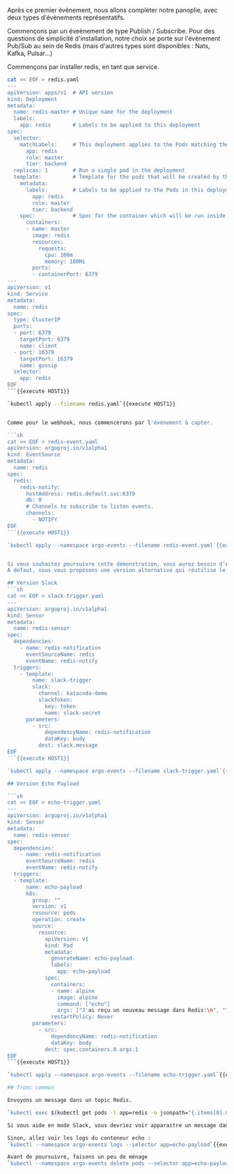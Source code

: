 Après ce premier évènement, nous allons compléter notre panoplie, avec deux types d'évènements représentatifs.

Commençons par un éveènement de type Publish / Subscribe.
Pour des questions de simplicité d'installation, notre choix se porte sur l'évènement Pub/Sub au sein de Redis (mais d'autres types sont disponibles : Nats, Kafka, Pulsar...)

Commençons par installer redis, en tant que service.
```sh
cat << EOF > redis.yaml
---
apiVersion: apps/v1  # API version
kind: Deployment
metadata:
  name: redis-master # Unique name for the deployment
  labels:
    app: redis       # Labels to be applied to this deployment
spec:
  selector:
    matchLabels:     # This deployment applies to the Pods matching these labels
      app: redis
      role: master
      tier: backend
  replicas: 1        # Run a single pod in the deployment
  template:          # Template for the pods that will be created by this deployment
    metadata:
      labels:        # Labels to be applied to the Pods in this deployment
        app: redis
        role: master
        tier: backend
    spec:            # Spec for the container which will be run inside the Pod.
      containers:
      - name: master
        image: redis
        resources:
          requests:
            cpu: 100m
            memory: 100Mi
        ports:
        - containerPort: 6379
---
apiVersion: v1
kind: Service
metadata:
  name: redis
spec:
  type: ClusterIP
  ports:
  - port: 6379
    targetPort: 6379
    name: client
  - port: 16379
    targetPort: 16379
    name: gossip
  selector:
    app: redis
EOF
```{{execute HOST1}}

`kubectl apply --filename redis.yaml`{{execute HOST1}}


Comme pour le webhook, nous commencerons par l'évènement à capter.

```sh
cat << EOF > redis-event.yaml
apiVersion: argoproj.io/v1alpha1
kind: EventSource
metadata:
  name: redis
spec:
  redis:
    redis-notify:
      hostAddress: redis.default.svc:6379
      db: 0
      # Channels to subscribe to listen events.
      channels:
        - NOTIFY
EOF
```{{execute HOST1}}

`kubectl apply --namespace argo-events --filename redis-event.yaml`{{execute HOST1}}


Si vous souhaitez poursuivre cette démonstration, vous aurez besoin d'un compte Slack et d'insérer votre Slack Token dans un secret appelé slack-secret.
A defaut, nous vous proposons une version alternative qui réutilise le conteneur "echo-payload"

## Version Slack
```sh
cat << EOF > slack-trigger.yaml
---
apiVersion: argoproj.io/v1alpha1
kind: Sensor
metadata:
  name: redis-sensor
spec:
  dependencies:
    - name: redis-notification
      eventSourceName: redis
      eventName: redis-notify
  triggers:
    - template:
        name: slack-trigger
        slack:
          channel: katacoda-demo
          slackToken:
            key: token
            name: slack-secret
      parameters:
        - src:
            dependencyName: redis-notification
            dataKey: body
          dest: slack.message
EOF
```{{execute HOST1}}

`kubectl apply --namespace argo-events --filename slack-trigger.yaml`{{execute HOST1}}

## Version Echo Payload

```sh
cat << EOF > echo-trigger.yaml
---
apiVersion: argoproj.io/v1alpha1
kind: Sensor
metadata:
  name: redis-sensor
spec:
  dependencies:
    - name: redis-notification
      eventSourceName: redis
      eventName: redis-notify
  triggers:
  - template:
      name: echo-payload
      k8s:
        group: ""
        version: v1
        resource: pods
        operation: create
        source:
          resource:
            apiVersion: v1
            kind: Pod
            metadata:
              generateName: echo-payload-
              labels:
                app: echo-payload
            spec:
              containers:
              - name: alpine
                image: alpine
                command: ["echo"]
                args: ["J'ai reçu un nouveau message dans Redis:\n", ""]
              restartPolicy: Never
        parameters:
          - src:
              dependencyName: redis-notification
              dataKey: body
            dest: spec.containers.0.args.1
EOF
```{{execute HOST1}}

`kubectl apply --namespace argo-events --filename echo-trigger.yaml`{{execute HOST1}}

## Tronc commun

Envoyons un message dans un topic Redis.

`kubectl exec $(kubectl get pods -l app=redis -o jsonpath="{.items[0].metadata.name}") -- redis-cli publish NOTIFY "Test de Julien"`{{execute HOST1}}

Si vous aide en mode Slack, vous devriez voir apparaitre un message dans le topic katacoda-demo.

Sinon, allez voir les logs du conteneur echo :
`kubectl --namespace argo-events logs --selector app=echo-payload`{{execute HOST1}}

Avant de poursuivre, faisons un peu de ménage
`kubectl --namespace argo-events delete pods --selector app=echo-payload`{{execute HOST1}}
